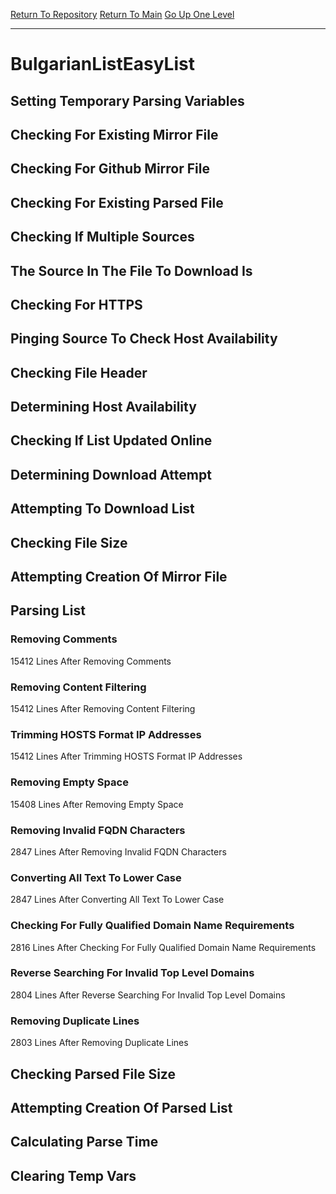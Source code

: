 [Return To Repository](https://github.com/deathbybandaid/piholeparser/)
[Return To Main](https://github.com/deathbybandaid/piholeparser/blob/master/RecentRunLogs/Mainlog.md)
[Go Up One Level](https://github.com/deathbybandaid/piholeparser/blob/master/RecentRunLogs/TopLevelScripts/30-Processing-External-Blacklists.md)
____________________________________
# BulgarianListEasyList
## Setting Temporary Parsing Variables
## Checking For Existing Mirror File
## Checking For Github Mirror File
## Checking For Existing Parsed File
## Checking If Multiple Sources
## The Source In The File To Download Is
## Checking For HTTPS
## Pinging Source To Check Host Availability
## Checking File Header
## Determining Host Availability
## Checking If List Updated Online
## Determining Download Attempt
## Attempting To Download List
## Checking File Size
## Attempting Creation Of Mirror File
## Parsing List
### Removing Comments
15412 Lines After Removing Comments
### Removing Content Filtering
15412 Lines After Removing Content Filtering
### Trimming HOSTS Format IP Addresses
15412 Lines After Trimming HOSTS Format IP Addresses
### Removing Empty Space
15408 Lines After Removing Empty Space
### Removing Invalid FQDN Characters
2847 Lines After Removing Invalid FQDN Characters
### Converting All Text To Lower Case
2847 Lines After Converting All Text To Lower Case
### Checking For Fully Qualified Domain Name Requirements
2816 Lines After Checking For Fully Qualified Domain Name Requirements
### Reverse Searching For Invalid Top Level Domains
2804 Lines After Reverse Searching For Invalid Top Level Domains
### Removing Duplicate Lines
2803 Lines After Removing Duplicate Lines
## Checking Parsed File Size
## Attempting Creation Of Parsed List
## Calculating Parse Time
## Clearing Temp Vars
